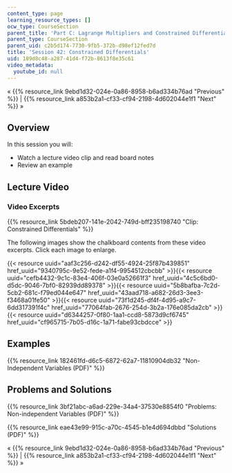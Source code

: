 ```yaml
---
content_type: page
learning_resource_types: []
ocw_type: CourseSection
parent_title: 'Part C: Lagrange Multipliers and Constrained Differentials'
parent_type: CourseSection
parent_uid: c2b5d174-7730-9fb5-372b-d98ef12fed7d
title: 'Session 42: Constrained Differentials'
uid: 189d8c48-a287-41d4-f72b-8613f8e35c61
video_metadata:
  youtube_id: null
---
```


« {{% resource_link 9ebd1d32-024e-0a86-8958-b6ad334b76ad "Previous" %}} | {{% resource_link a853b2a1-cf33-cf94-2198-4d602044e1f1 "Next" %}} »

Overview
--------

In this session you will:

*   Watch a lecture video clip and read board notes
*   Review an example

Lecture Video
-------------

### Video Excerpts

{{% resource_link 5bdeb207-141e-2042-749d-bff235198740 "Clip: Constrained Differentials" %}}

The following images show the chalkboard contents from these video excerpts. Click each image to enlarge.

{{< resource uuid="aaf3c256-d242-df55-4924-25f87b439851" href_uuid="9340795c-9e52-fede-a1f4-9954512cbcbb" >}}{{< resource uuid="cefb4432-9c1c-83e4-406f-03e0a52661f3" href_uuid="4c5c6bd0-d5dc-9046-7bf0-82939dd89378" >}}{{< resource uuid="5b8bafba-7c2d-5cb2-681c-f79ed044e647" href_uuid="43aad718-a682-26d3-3ee3-f3468a01fe50" >}}{{< resource uuid="73f1d245-df4f-4d95-a9c7-6dd317391f4c" href_uuid="77064fab-2676-254d-3b2a-176e085da2cb" >}}  
{{< resource uuid="d6344257-0f80-1aa1-ccd8-5873d9cf6745" href_uuid="cf965715-7b05-d16c-1a71-fabe93cbdcce" >}}

Examples
--------

{{% resource_link 182461fd-d6c5-6872-62a7-11810904db32 "Non-Independent Variables (PDF)" %}}

Problems and Solutions
----------------------

{{% resource_link 3bf21abc-a6ad-229e-34a4-37530e8854f0 "Problems: Non-independent Variables (PDF)" %}}

{{% resource_link eae43e99-915c-a70c-4545-b1e4d694dbbd "Solutions (PDF)" %}}

« {{% resource_link 9ebd1d32-024e-0a86-8958-b6ad334b76ad "Previous" %}} | {{% resource_link a853b2a1-cf33-cf94-2198-4d602044e1f1 "Next" %}} »